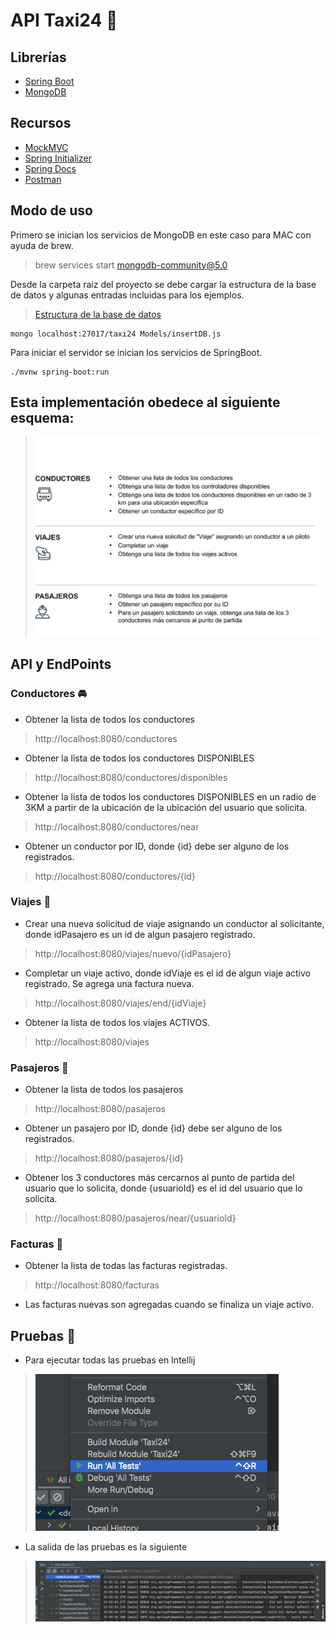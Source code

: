 # API Taxi24 :taxi:

## Librerías
* [Spring Boot](https://spring.io/projects/spring-boot)
* [MongoDB](https://www.mongodb.com)

## Recursos
* [MockMVC](https://docs.spring.io/spring-framework/docs/current/javadoc-api/org/springframework/test/web/servlet/MockMvc.html)
* [Spring Initializer](https://start.spring.io)
* [Spring Docs](https://spring.io/guides)
* [Postman](https://www.postman.com)

## Modo de uso

Primero se inician los servicios de MongoDB en este caso para MAC con ayuda de brew.

> brew services start mongodb-community@5.0


Desde la carpeta raiz del proyecto se debe cargar la estructura de la base de datos y algunas entradas incluidas para los ejemplos.
> [Estructura de la base de datos](https://github.com/forcesk/API-Taxi24/blob/9733585a87b16e427808a1e312cc337d89b44535/Models/insertDB.js)
```
mongo localhost:27017/taxi24 Models/insertDB.js
```


Para iniciar el servidor se inician los servicios de SpringBoot.

```
./mvnw spring-boot:run
```

## Esta implementación obedece al siguiente esquema:
> ![alt text](https://github.com/forcesk/API-Taxi24/blob/d6ebc9ccaa22b5e6bee751406e34385da58808bc/img/estructura.png)

## API y EndPoints

### Conductores :oncoming_automobile:
* Obtener la lista de todos los conductores 
> http://localhost:8080/conductores
* Obtener la lista de todos los conductores DISPONIBLES 
> http://localhost:8080/conductores/disponibles
* Obtener la lista de todos los conductores DISPONIBLES en un radio de 3KM a partir de la ubicación de la ubicación del usuario que solicita.
> http://localhost:8080/conductores/near
* Obtener un conductor por ID, donde {id} debe ser alguno de los registrados.
> http://localhost:8080/conductores/{id}


### Viajes :oncoming_taxi:
* Crear una nueva solicitud de viaje asignando un conductor al solicitante, donde idPasajero es un id de algun pasajero registrado.
> http://localhost:8080/viajes/nuevo/{idPasajero}
* Completar un viaje activo, donde idViaje es el id de algun viaje activo registrado. Se agrega una factura nueva.
> http://localhost:8080/viajes/end/{idViaje}
* Obtener la lista de todos los viajes ACTIVOS.
> http://localhost:8080/viajes

### Pasajeros :walking: 
* Obtener la lista de todos los pasajeros 
> http://localhost:8080/pasajeros
* Obtener un pasajero por ID, donde {id} debe ser alguno de los registrados.
> http://localhost:8080/pasajeros/{id}
* Obtener los 3 conductores más cercarnos al punto de partida del usuario que lo solicita, donde {usuarioId} es el id del usuario que lo solicita.
> http://localhost:8080/pasajeros/near/{usuarioId}
 
### Facturas :page_with_curl:
* Obtener la lista de todas las facturas registradas.
> http://localhost:8080/facturas
* Las facturas nuevas son agregadas cuando se finaliza un viaje activo.


## Pruebas :construction_worker:

* Para ejecutar todas las pruebas en Intellij 
> ![alt text](https://github.com/forcesk/API-Taxi24/blob/8ecf4e81579f6c583c5d03a97b7f8e23623778bc/img/test1.png)
* La salida de las pruebas es la siguiente
> ![alt text](https://github.com/forcesk/API-Taxi24/blob/7b3a41920f1c8cc10d2763259544173e8a279168/img/test2.png)


